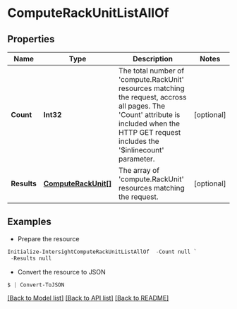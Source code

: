 # ComputeRackUnitListAllOf
## Properties

Name | Type | Description | Notes
------------ | ------------- | ------------- | -------------
**Count** | **Int32** | The total number of &#39;compute.RackUnit&#39; resources matching the request, accross all pages. The &#39;Count&#39; attribute is included when the HTTP GET request includes the &#39;$inlinecount&#39; parameter. | [optional] 
**Results** | [**ComputeRackUnit[]**](ComputeRackUnit.md) | The array of &#39;compute.RackUnit&#39; resources matching the request. | [optional] 

## Examples

- Prepare the resource
```powershell
Initialize-IntersightComputeRackUnitListAllOf  -Count null `
 -Results null
```

- Convert the resource to JSON
```powershell
$ | Convert-ToJSON
```

[[Back to Model list]](../README.md#documentation-for-models) [[Back to API list]](../README.md#documentation-for-api-endpoints) [[Back to README]](../README.md)

